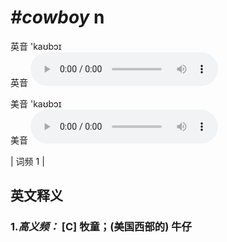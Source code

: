 # ***\#cowboy*** n
英音 'kaʊbɔɪ  
英音
<audio src="./media/cowboy-B.aac" controls="controls"></audio>

美音 'kaʊbɔɪ  
美音
<audio src="./media/cowboy .aac" controls="controls"></audio>



| 词频 1 |  

英文释义
---
### 1.*高义频：* **[C] 牧童；(美国西部的) 牛仔**  


